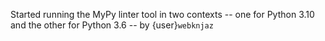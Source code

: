 Started running the MyPy linter tool in two contexts -- one for Python
3.10 and the other for Python 3.6 -- by {user}`webknjaz`
